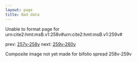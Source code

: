 ```yaml
---
layout: page
title: Bad data
---
```


Unable to format page for urn:cite2:hmt:msB.v1:258v#urn:cite2:hmt:msB.v1:259v#

prev: [257v-258v](../257v-258v/) next: [259v-260v](../259v-260v/)

Composite image not yet made for bifolio spread 258v-259v

